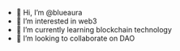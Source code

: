 - 👋 Hi, I’m @blueaura
- 👀 I’m interested in web3
- 🌱 I’m currently learning blockchain technology
- 💞️ I’m looking to collaborate on DAO

<!---
blueaura is a ✨ special ✨ repository because its `README.md` (this file) appears on your GitHub profile.
You can click the Preview link to take a look at your changes.
--->

